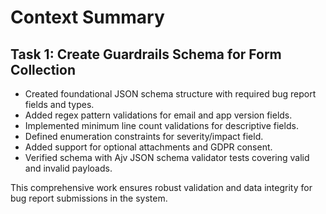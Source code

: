 # Context Summary

## Task 1: Create Guardrails Schema for Form Collection

- Created foundational JSON schema structure with required bug report fields and types.
- Added regex pattern validations for email and app version fields.
- Implemented minimum line count validations for descriptive fields.
- Defined enumeration constraints for severity/impact field.
- Added support for optional attachments and GDPR consent.
- Verified schema with Ajv JSON schema validator tests covering valid and invalid payloads.

This comprehensive work ensures robust validation and data integrity for bug report submissions in the system.
